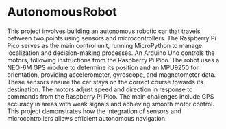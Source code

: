 # AutonomousRobot
This project involves building an autonomous robotic car that travels between two points using sensors and microcontrollers. The Raspberry Pi Pico serves as the main control unit, running MicroPython to manage localization and decision-making processes. An Arduino Uno controls the motors, following instructions from the Raspberry Pi Pico. The robot uses a NEO-6M GPS module to determine its position and an MPU9250 for orientation, providing accelerometer, gyroscope, and magnetometer data. These sensors ensure the car stays on the correct course towards its destination. The motors adjust speed and direction in response to commands from the Raspberry Pi Pico. The main challenges include GPS accuracy in areas with weak signals and achieving smooth motor control. This project demonstrates how the integration of sensors and microcontrollers allows efficient autonomous navigation.
